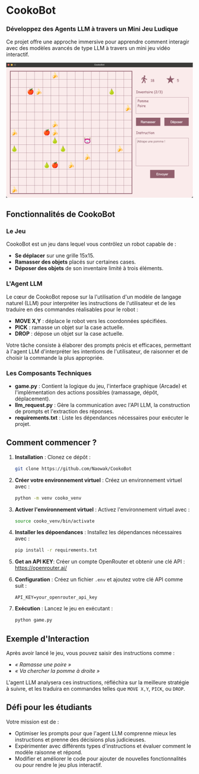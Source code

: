 # CookoBot
### Développez des Agents LLM à travers un Mini Jeu Ludique

Ce projet offre une approche immersive pour apprendre comment interagir avec des modèles avancés de type LLM à travers un mini jeu vidéo interactif.

![CookoBot](./images/picture_readme.png)

## Fonctionnalités de CookoBot

### Le Jeu
CookoBot est un jeu dans lequel vous contrôlez un robot capable de :
- **Se déplacer** sur une grille 15x15.
- **Ramasser des objets** placés sur certaines cases.
- **Déposer des objets** de son inventaire limité à trois éléments.

### L'Agent LLM
Le cœur de CookoBot repose sur la l'utilisation d'un modèle de langage naturel (LLM) pour interpréter les instructions de l'utilisateur et de les traduire en des commandes réalisables pour le robot :
- **MOVE X,Y** : déplace le robot vers les coordonnées spécifiées.
- **PICK** : ramasse un objet sur la case actuelle.
- **DROP** : dépose un objet sur la case actuelle.

Votre tâche consiste à élaborer des prompts précis et efficaces, permettant à l'agent LLM d'interpréter les intentions de l'utilisateur, de raisonner et de choisir la commande la plus appropriée.

### Les Composants Techniques
- **game.py** : Contient la logique du jeu, l'interface graphique (Arcade) et l'implémentation des actions possibles (ramassage, dépôt, déplacement).
- **llm_request.py** : Gère la communication avec l'API LLM, la construction de prompts et l'extraction des réponses.
- **requirements.txt** : Liste les dépendances nécessaires pour exécuter le projet.

## Comment commencer ?

1. **Installation** : Clonez ce dépôt :
   ```bash
   git clone https://github.com/Naowak/CookoBot
   ```

2. **Créer votre environnement virtuel** : Créez un environnement virtuel avec :
   ```bash
   python -m venv cooko_venv
   ```

3. **Activer l'environnement virtuel** : Activez l'environnement virtuel avec :
   ```bash
   source cooko_venv/bin/activate
   ```

4. **Installer les dépoendances** : Installez les dépendances nécessaires avec :
   ```bash
   pip install -r requirements.txt
   ```

5. **Get an API KEY**: Créer un compte OpenRouter et obtenir une clé API : https://openrouter.ai/

6. **Configuration** : Créez un fichier `.env` et ajoutez votre clé API comme suit :
   ```env
   API_KEY=your_openrouter_api_key
   ```

7. **Exécution** : Lancez le jeu en exécutant :
   ```bash
   python game.py
   ```

## Exemple d'Interaction
Après avoir lancé le jeu, vous pouvez saisir des instructions comme :
- *« Ramasse une poire »*
- *« Va chercher la pomme à droite »*

L'agent LLM analysera ces instructions, réfléchira sur la meilleure stratégie à suivre, et les traduira en commandes telles que `MOVE X,Y`, `PICK`, ou `DROP`.

## Défi pour les étudiants

Votre mission est de :
- Optimiser les prompts pour que l'agent LLM comprenne mieux les instructions et prenne des décisions plus judicieuses.
- Expérimenter avec différents types d'instructions et évaluer comment le modèle raisonne et répond.
- Modifier et améliorer le code pour ajouter de nouvelles fonctionnalités ou pour rendre le jeu plus interactif.

